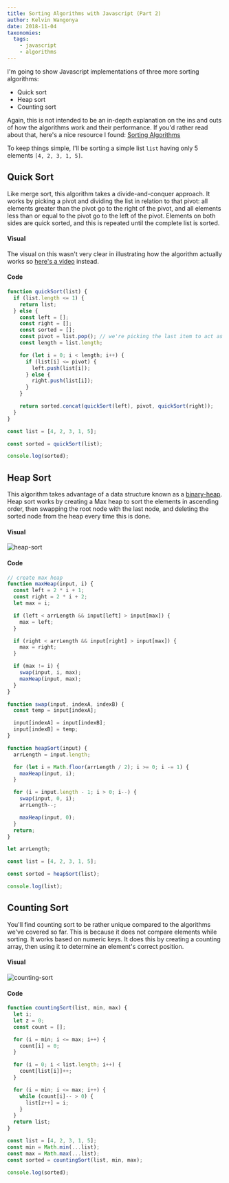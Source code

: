 ```yaml
---
title: Sorting Algorithms with Javascript (Part 2)
author: Kelvin Wangonya
date: 2018-11-04
taxonomies:
  tags:
    - javascript
    - algorithms
---
```


I'm going to show Javascript implementations of three more sorting algorithms:

- Quick sort
- Heap sort
- Counting sort

Again, this is not intended to be an in-depth explanation on the ins and outs of how the algorithms work and their performance. If you'd rather read about that, here's a nice resource I found: [Sorting Algorithms](https://brilliant.org/wiki/sorting-algorithms/)

<!--more-->

To keep things simple, I'll be sorting a simple list `list` having only 5 elements `[4, 2, 3, 1, 5]`.

## Quick Sort

Like merge sort, this algorithm takes a divide-and-conquer approach. It works by picking a pivot and dividing the list in relation to that pivot: all elements greater than the pivot go to the right of the pivot, and all elements less than or equal to the pivot go to the left of the pivot. Elements on both sides are quick sorted, and this is repeated until the complete list is sorted.

#### Visual

The visual on this wasn't very clear in illustrating how the algorithm actually works so [here's a video](https://www.youtube.com/watch?v=PgBzjlCcFvc) instead.

#### Code

```javascript
function quickSort(list) {
  if (list.length <= 1) {
    return list;
  } else {
    const left = [];
    const right = [];
    const sorted = [];
    const pivot = list.pop(); // we're picking the last item to act as the pivot
    const length = list.length;

    for (let i = 0; i < length; i++) {
      if (list[i] <= pivot) {
        left.push(list[i]);
      } else {
        right.push(list[i]);
      }
    }

    return sorted.concat(quickSort(left), pivot, quickSort(right));
  }
}

const list = [4, 2, 3, 1, 5];

const sorted = quickSort(list);

console.log(sorted);
```

## Heap Sort

This algorithm takes advantage of a data structure known as a [binary-heap](https://www.cs.cmu.edu/~adamchik/15-121/lectures/Binary%20Heaps/heaps.html). Heap sort works by creating a Max heap to sort the elements in ascending order, then swapping the root node with the last node, and deleting the sorted node from the heap every time this is done.

#### Visual

![heap-sort](https://thepracticaldev.s3.amazonaws.com/i/36sw7hiikhyv1mrwmz4g.gif)

#### Code

```javascript
// create max heap
function maxHeap(input, i) {
  const left = 2 * i + 1;
  const right = 2 * i + 2;
  let max = i;

  if (left < arrLength && input[left] > input[max]) {
    max = left;
  }

  if (right < arrLength && input[right] > input[max]) {
    max = right;
  }

  if (max != i) {
    swap(input, i, max);
    maxHeap(input, max);
  }
}

function swap(input, indexA, indexB) {
  const temp = input[indexA];

  input[indexA] = input[indexB];
  input[indexB] = temp;
}

function heapSort(input) {
  arrLength = input.length;

  for (let i = Math.floor(arrLength / 2); i >= 0; i -= 1) {
    maxHeap(input, i);
  }

  for (i = input.length - 1; i > 0; i--) {
    swap(input, 0, i);
    arrLength--;

    maxHeap(input, 0);
  }
  return;
}

let arrLength;

const list = [4, 2, 3, 1, 5];

const sorted = heapSort(list);

console.log(list);
```

## Counting Sort

You'll find counting sort to be rather unique compared to the algorithms we've covered so far. This is because it does not compare elements while sorting. It works based on numeric keys. It does this by creating a counting array, then using it to determine an element's correct position.

#### Visual

![counting-sort](https://thepracticaldev.s3.amazonaws.com/i/w4jk13diiokecdhny33z.gif)

#### Code

```javascript
function countingSort(list, min, max) {
  let i;
  let z = 0;
  const count = [];

  for (i = min; i <= max; i++) {
    count[i] = 0;
  }

  for (i = 0; i < list.length; i++) {
    count[list[i]]++;
  }

  for (i = min; i <= max; i++) {
    while (count[i]-- > 0) {
      list[z++] = i;
    }
  }
  return list;
}

const list = [4, 2, 3, 1, 5];
const min = Math.min(...list);
const max = Math.max(...list);
const sorted = countingSort(list, min, max);

console.log(sorted);
```
